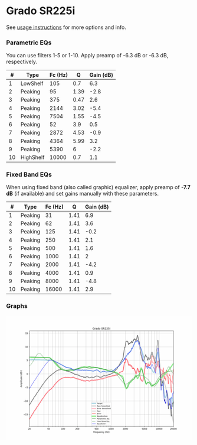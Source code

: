 # Grado SR225i
See [usage instructions](https://github.com/jaakkopasanen/AutoEq#usage) for more options and info.

### Parametric EQs
You can use filters 1-5 or 1-10. Apply preamp of -6.3 dB or -6.3 dB, respectively.

|   # | Type      |   Fc (Hz) |    Q |   Gain (dB) |
|-----|-----------|-----------|------|-------------|
|   1 | LowShelf  |       105 | 0.7  |         6.3 |
|   2 | Peaking   |        95 | 1.39 |        -2.8 |
|   3 | Peaking   |       375 | 0.47 |         2.6 |
|   4 | Peaking   |      2144 | 3.02 |        -5.4 |
|   5 | Peaking   |      7504 | 1.55 |        -4.5 |
|   6 | Peaking   |        52 | 3.9  |         0.5 |
|   7 | Peaking   |      2872 | 4.53 |        -0.9 |
|   8 | Peaking   |      4364 | 5.99 |         3.2 |
|   9 | Peaking   |      5390 | 6    |        -2.2 |
|  10 | HighShelf |     10000 | 0.7  |         1.1 |

### Fixed Band EQs
When using fixed band (also called graphic) equalizer, apply preamp of **-7.7 dB** (if available) and set gains manually with these parameters.

|   # | Type    |   Fc (Hz) |    Q |   Gain (dB) |
|-----|---------|-----------|------|-------------|
|   1 | Peaking |        31 | 1.41 |         6.9 |
|   2 | Peaking |        62 | 1.41 |         3.6 |
|   3 | Peaking |       125 | 1.41 |        -0.2 |
|   4 | Peaking |       250 | 1.41 |         2.1 |
|   5 | Peaking |       500 | 1.41 |         1.6 |
|   6 | Peaking |      1000 | 1.41 |         2   |
|   7 | Peaking |      2000 | 1.41 |        -4.2 |
|   8 | Peaking |      4000 | 1.41 |         0.9 |
|   9 | Peaking |      8000 | 1.41 |        -4.8 |
|  10 | Peaking |     16000 | 1.41 |         2.9 |

### Graphs
![](./Grado%20SR225i.png)
